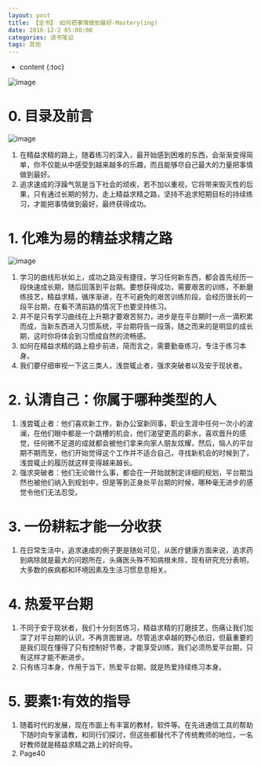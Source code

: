 ```yaml
---
layout: post
title: 【全书】 如何把事情做到最好-Mastery(ing)
date: 2018-12-2 05:00:00
categories: 读书笔记
tags: 其他
---
```

* content
{:toc}

![image](https://user-images.githubusercontent.com/18595935/52095343-f34b4880-2605-11e9-99bc-be7a6ebeba0d.png)

# 0. 目录及前言

![image](https://user-images.githubusercontent.com/18595935/52172359-08b0a600-27b1-11e9-9172-69404e94412b.png)

1. 在精益求精的路上，随着练习的深入，最开始感到困难的东西，会渐渐变得简单，你不仅能从中感受到越来越多的乐趣，而且能够尽自己最大的力量把事情做到最好。
2. 追求速成的浮躁气氛是当下社会的顽疾，若不加以重视，它将带来毁灭性的后果，只有通过长期的努力，走上精益求精之路，坚持不追求短期目标的持续练习，才能把事情做到最好，最终获得成功。

# 1. 化难为易的精益求精之路
 
![image](https://user-images.githubusercontent.com/18595935/52177321-98327500-2802-11e9-8e1c-e88ad385f10b.png)

1. 学习的曲线形状如上，成功之路没有捷径，学习任何新东西，都会首先经历一段快速成长期，随后回落到平台期。要想获得成功，需要艰苦的训练，不断磨练技艺，精益求精，循序渐进，在不可避免的艰苦训练阶段，会经历很长的一段平台期，在看不清前路的情况下也要坚持练习。
2. 并不是只有学习曲线在上升期才要艰苦努力，进步是在平台期时一点一滴积累而成，当新东西进入习惯系统，平台期将告一段落，随之而来的是明显的成长期，这时你将体会到习惯成自然的流畅感。
3. 如何在精益求精的路上稳步前进，简而言之，需要勤奋练习，专注于练习本身。
4. 我们要仔细审视一下这三类人，浅尝辄止者，强求突破者以及安于现状者。

# 2. 认清自己：你属于哪种类型的人

1. 浅尝辄止者：他们喜欢新工作，新办公室新同事，职业生涯中任何一次小的波澜，在他们眼中都是一个跳槽的机会，他们渴望更高的薪水，喜欢晋升的感觉，任何微不足道的成就都会被他们拿来向家人朋友炫耀，然后，恼人的平台期不期而至，他们开始觉得这个工作并不适合自己，寻找新机会的时候到了，浅尝辄止的履历就这样变得越来越长。
2. 强求突破者：他们无论做什么事，都会在一开始就制定详细的规划，平台期当然也被他们纳入到规划中，但是等到正身处平台期的时候，哪种毫无进步的感觉令他们无法忍受。

# 3. 一份耕耘才能一分收获

1. 在日常生活中，追求速成的例子更是随处可见，从医疗健康方面来说，追求药到病除就是最大的问题所在，头痛医头殊不知病根未除，现有研究充分表明，大多数的疾病都和环境因素及生活习惯息息相关。

# 4. 热爱平台期

1. 不同于安于现状者，我们十分刻苦练习，精益求精的打磨技艺，伤痛让我们加深了对平台期的认识，不再贪图冒进。尽管追求卓越的野心依旧，但最重要的是我们现在懂得了只有控制好节奏，才能享受训练，我们必须热爱平台期，只有这样才能不断进步。
2. 只有练习本身，作用于当下，热爱平台期，就是热爱持续练习本身。

# 5. 要素1:有效的指导

1. 随着时代的发展，现在市面上有丰富的教材，软件等。在先进通信工具的帮助下随时向专家请教，和同行们探讨，但这些都替代不了传统教师的地位，一名好教师就是精益求精之路上的好向导。
2. Page40










